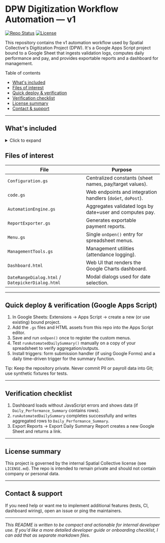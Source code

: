 <!-- README: DPW Digitization Workflow Automation (Interactive v1) -->

# DPW Digitization Workflow Automation — v1

[![Repo Status](https://img.shields.io/badge/status-stable-green)](https://github.com/SpatialCollectiveLtd/Digitization-App-Script)
[![License](https://img.shields.io/badge/license-Spatial_Collective-lightgrey)](LICENSE.md)

This repository contains the v1 automation workflow used by Spatial Collective's Digitization Project (DPW). It's a Google Apps Script project bound to a Google Sheet that ingests validation logs, computes daily performance and pay, and provides exportable reports and a dashboard for management.

Table of contents
- [What's included](#whats-included)
- [Files of interest](#files-of-interest)
- [Quick deploy & verification](#quick-deploy--verification)
- [Verification checklist](#verification-checklist)
- [License summary](#license-summary)
- [Contact & support](#contact--support)

---

## What's included
<details>
<summary>Click to expand</summary>

- Server endpoints for integrations (`doGet` / `doPost`) used by external tools (e.g., a JOSM plugin).
- Validation log ingestion and server-side verification of mapper/validator membership.
- `AutomationEngine.gs`: daily aggregation and pay calculation logic (aggregates by date + mapper).
- `ReportExporter.gs`: exports daily/weekly/monthly payment reports to new Google Sheets.
- `Dashboard.html` and `DateRangeDialog.html`: dashboard UI (Google Charts) and a modal dialog for report date ranges.

</details>

## Files of interest

| File | Purpose |
|---|---|
| `Configuration.gs` | Centralized constants (sheet names, pay/target values). |
| `code.gs` | Web endpoints and integration handlers (`doGet`, `doPost`). |
| `AutomationEngine.gs` | Aggregates validated logs by date+user and computes pay. |
| `ReportExporter.gs` | Generates exportable payment reports. |
| `Menu.gs` | Single `onOpen()` entry for spreadsheet menus. |
| `ManagementTools.gs` | Management utilities (attendance logging). |
| `Dashboard.html` | Web UI that renders the Google Charts dashboard. |
| `DateRangeDialog.html` / `DatepickerDialog.html` | Modal dialogs used for date selection. |

---

## Quick deploy & verification (Google Apps Script)

1. In Google Sheets: Extensions → Apps Script → create a new (or use existing) bound project.
2. Add the `.gs` files and HTML assets from this repo into the Apps Script editor.
3. Save and run `onOpen()` once to register the custom menus.
4. Test `runAutomatedDailySummary()` manually on a copy of your spreadsheet to verify aggregation/outputs.
5. Install triggers: form submission handler (if using Google Forms) and a daily time-driven trigger for the summary function.

Tip: Keep the repository private. Never commit PII or payroll data into Git; use synthetic fixtures for tests.

---

## Verification checklist

1. Dashboard loads without JavaScript errors and shows data (if `Daily_Performance_Summary` contains rows).
2. `runAutomatedDailySummary` completes successfully and writes aggregated rows to `Daily_Performance_Summary`.
3. Export Reports → Export Daily Summary Report creates a new Google Sheet and returns a link.

---

## License summary

This project is governed by the internal Spatial Collective license (see `LICENSE.md`). The repo is intended to remain private and should not contain company or personal data.

---

## Contact & support

If you need help or want me to implement additional features (tests, CI, dashboard wiring), open an issue or ping the maintainers.

---
_This README is written to be compact and actionable for internal developer use. If you'd like a more detailed developer guide or onboarding checklist, I can add that as separate markdown files._